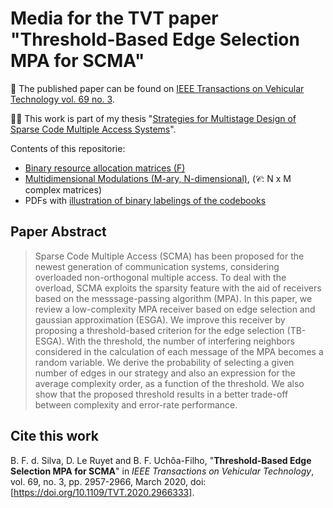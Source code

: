 # Media for the TVT paper "Threshold-Based Edge Selection MPA for SCMA"

:microscope: The published paper can be found on [IEEE Transactions on Vehicular Technology vol. 69 no. 3](https://ieeexplore.ieee.org/document/8957626).

:student: This work is part of my thesis "[Strategies for Multistage Design of Sparse Code Multiple Access Systems](http://tede.ufsc.br/teses/PEEL1927-T.pdf)".

Contents of this repositorie:
- [Binary resource allocation matrices (F)](./F_matrices/)
- [Multidimensional Modulations (M-ary, N-dimensional)](./codebooks/),  ($\mathcal{C}$: N x M complex matrices)
- PDFs with [illustration of binary labelings of the codebooks](./binary_labellings/)

## Paper Abstract

> Sparse Code Multiple Access (SCMA) has been proposed for the newest generation of communication systems, considering overloaded non-orthogonal multiple access. To deal with the overload, SCMA exploits the sparsity feature with the aid of receivers based on the messsage-passing algorithm (MPA). In this paper, we review a low-complexity MPA receiver based on edge selection and gaussian approximation (ESGA). We improve this receiver by proposing a threshold-based criterion for the edge selection (TB-ESGA). With the threshold, the number of interfering neighbors considered in the calculation of each message of the MPA becomes a random variable. We derive the probability of selecting a given number of edges in our strategy and also an expression for the average complexity order, as a function of the threshold. We also show that the proposed threshold results in a better trade-off between complexity and error-rate performance.

## Cite this work

B. F. d. Silva, D. Le Ruyet and B. F. Uchôa-Filho, "**Threshold-Based Edge Selection MPA for SCMA**" in _IEEE Transactions on Vehicular Technology_, vol. 69, no. 3, pp. 2957-2966, March 2020, doi: [https://doi.org/10.1109/TVT.2020.2966333].
